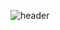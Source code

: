 ![header](https://capsule-render.vercel.app/api?type=Slice&color=auto&section=header&text=%20一番と申します！%20&fontSize=80)

<br />

